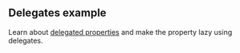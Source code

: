 ## Delegates example

Learn about [delegated properties](https://kotlinlang.org/docs/reference/delegated-properties.html)
and make the property lazy using delegates.
